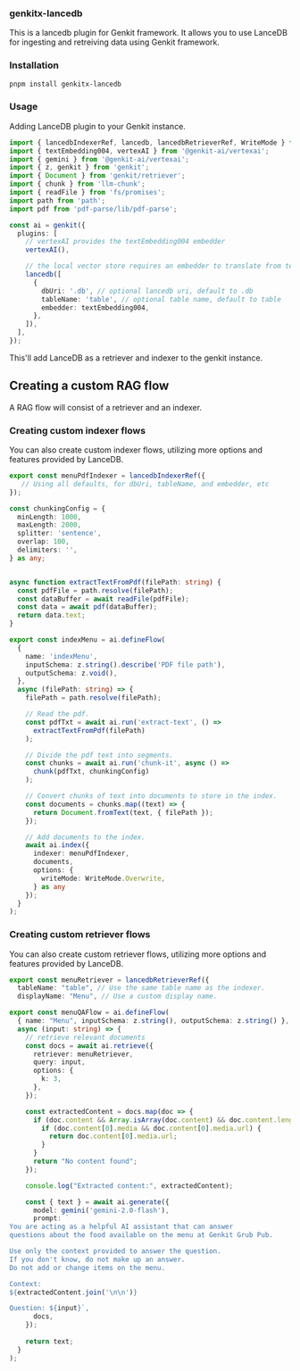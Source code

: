### genkitx-lancedb
This is a lancedb plugin for Genkit framework. It allows you to use LanceDB for ingesting and retreiving data using Genkit framework.

### Installation
```bash
pnpm install genkitx-lancedb
```

### Usage

Adding LanceDB plugin to your Genkit instance.

```ts
import { lancedbIndexerRef, lancedb, lancedbRetrieverRef, WriteMode } from 'genkitx-lancedb';
import { textEmbedding004, vertexAI } from '@genkit-ai/vertexai';
import { gemini } from '@genkit-ai/vertexai';
import { z, genkit } from 'genkit';
import { Document } from 'genkit/retriever';
import { chunk } from 'llm-chunk';
import { readFile } from 'fs/promises';
import path from 'path';
import pdf from 'pdf-parse/lib/pdf-parse';

const ai = genkit({
  plugins: [
    // vertexAI provides the textEmbedding004 embedder
    vertexAI(),

    // the local vector store requires an embedder to translate from text to vector
    lancedb([
      {
        dbUri: '.db', // optional lancedb uri, default to .db
        tableName: 'table', // optional table name, default to table
        embedder: textEmbedding004,
      },
    ]),
  ],
});
```
This'll add LanceDB as a retriever and indexer to the genkit instance.

## Creating a custom RAG flow

A RAG flow will consist of a retriever and an indexer.

### Creating custom indexer flows
You can also create custom indexer flows, utilizing more options and features provided by LanceDB.

```ts
export const menuPdfIndexer = lancedbIndexerRef({
   // Using all defaults, for dbUri, tableName, and embedder, etc
});

const chunkingConfig = {
  minLength: 1000,
  maxLength: 2000,
  splitter: 'sentence',
  overlap: 100,
  delimiters: '',
} as any;


async function extractTextFromPdf(filePath: string) {
  const pdfFile = path.resolve(filePath);
  const dataBuffer = await readFile(pdfFile);
  const data = await pdf(dataBuffer);
  return data.text;
}

export const indexMenu = ai.defineFlow(
  {
    name: 'indexMenu',
    inputSchema: z.string().describe('PDF file path'),
    outputSchema: z.void(),
  },
  async (filePath: string) => {
    filePath = path.resolve(filePath);

    // Read the pdf.
    const pdfTxt = await ai.run('extract-text', () =>
      extractTextFromPdf(filePath)
    );

    // Divide the pdf text into segments.
    const chunks = await ai.run('chunk-it', async () =>
      chunk(pdfTxt, chunkingConfig)
    );

    // Convert chunks of text into documents to store in the index.
    const documents = chunks.map((text) => {
      return Document.fromText(text, { filePath });
    });

    // Add documents to the index.
    await ai.index({
      indexer: menuPdfIndexer,
      documents,
      options: {
        writeMode: WriteMode.Overwrite,
      } as any
    });
  }
);
```
### Creating custom retriever flows
You can also create custom retriever flows, utilizing more options and features provided by LanceDB.
```ts
export const menuRetriever = lancedbRetrieverRef({
  tableName: "table", // Use the same table name as the indexer.
  displayName: "Menu", // Use a custom display name.

export const menuQAFlow = ai.defineFlow(
  { name: "Menu", inputSchema: z.string(), outputSchema: z.string() },
  async (input: string) => {
    // retrieve relevant documents
    const docs = await ai.retrieve({
      retriever: menuRetriever,
      query: input,
      options: { 
        k: 3,
      },
    });

    const extractedContent = docs.map(doc => {
      if (doc.content && Array.isArray(doc.content) && doc.content.length > 0) {
        if (doc.content[0].media && doc.content[0].media.url) {
          return doc.content[0].media.url;
        }
      }
      return "No content found";
    });

    console.log("Extracted content:", extractedContent);

    const { text } = await ai.generate({
      model: gemini('gemini-2.0-flash'),
      prompt: `
You are acting as a helpful AI assistant that can answer 
questions about the food available on the menu at Genkit Grub Pub.

Use only the context provided to answer the question.
If you don't know, do not make up an answer.
Do not add or change items on the menu.

Context:
${extractedContent.join('\n\n')}

Question: ${input}`,
      docs,
    });
    
    return text;
  }
);
```
